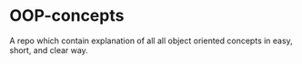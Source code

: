 # OOP-concepts
A repo which contain explanation of all all object oriented concepts in easy, short, and clear way.
